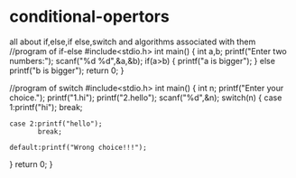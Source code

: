# conditional-opertors
all about if,else,if else,switch and algorithms associated with them
//program of if-else
#include<stdio.h>
int main()
{
  int a,b;
  printf("Enter two numbers:");
  scanf("%d %d",&a,&b);
  if(a>b)
  {
    printf("a is bigger");
  }
  else
  printf("b is bigger");
  return 0;
}


//program of switch
#include<stdio.h>
int main()
{
  int n;
  printf("Enter your choice.");
  printf("1.hi");
  printf("2.hello");
  scanf("%d",&n);
  switch(n)
  {
    case 1:printf("hi");
           break;

    case 2:printf("hello");
           break;

    default:printf("Wrong choice!!!");
  }
  return 0;
}

